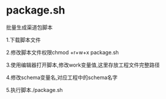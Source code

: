 # package.sh

批量生成渠道包脚本

1.下载脚本文件

2.修改脚本文件权限chmod +r+w+x package.sh

3.使用编辑器打开脚本,修改work变量值,这里存放工程文件完整路径

4.修改schema变量名,对应工程中的schema名字

5.执行脚本./package.sh
